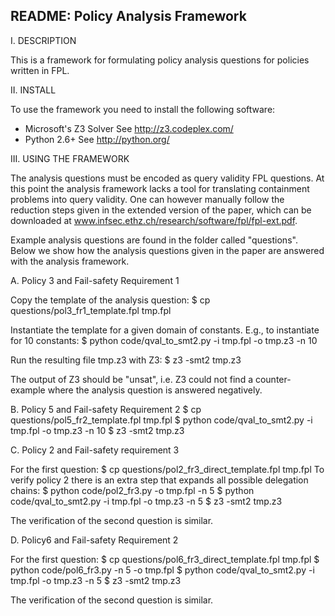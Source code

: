 README: Policy Analysis Framework
---------------------------------

I. DESCRIPTION

This is a framework for formulating policy analysis questions for
policies written in FPL.

II. INSTALL

To use the framework you need to install the following software:
- Microsoft's Z3 Solver
  See http://z3.codeplex.com/
- Python 2.6+
  See  http://python.org/


III. USING THE FRAMEWORK

The analysis questions must be encoded as query validity FPL
questions. At this point the analysis framework lacks a tool for
translating containment problems into query validity. One can however
manually follow the reduction steps given in the extended version of
the paper, which can be downloaded at
www.infsec.ethz.ch/research/software/fpl/fpl-ext.pdf.

Example analysis questions are found in the folder called "questions".
Below we show how the analysis questions given in the paper are
answered with the analysis framework. 

A. Policy 3 and Fail-safety Requirement 1

Copy the template of the analysis question:
$ cp questions/pol3_fr1_template.fpl tmp.fpl

Instantiate the template for a given domain of constants. E.g., to
instantiate for 10 constants:
$ python code/qval_to_smt2.py -i tmp.fpl -o tmp.z3 -n 10

Run the resulting file tmp.z3 with Z3:
$ z3 -smt2 tmp.z3

The output of Z3 should be "unsat", i.e. Z3 could not find a
counter-example where the analysis question is answered negatively.

B. Policy 5 and Fail-safety Requirement 2
$ cp questions/pol5_fr2_template.fpl tmp.fpl
$ python code/qval_to_smt2.py -i tmp.fpl -o tmp.z3 -n 10
$ z3 -smt2 tmp.z3

C. Policy 2 and Fail-safety requirement 3

For the first question:
$ cp questions/pol2_fr3_direct_template.fpl tmp.fpl
To verify policy 2 there is an extra step that expands all possible
delegation chains:
$ python code/pol2_fr3.py -o tmp.fpl -n 5
$ python code/qval_to_smt2.py -i tmp.fpl -o tmp.z3 -n 5
$ z3 -smt2 tmp.z3

The verification of the second question is similar.

D. Policy6 and Fail-safety Requirement 2

For the first question:
$ cp questions/pol6_fr3_direct_template.fpl tmp.fpl
$ python code/pol6_fr3.py -n 5 -o tmp.fpl
$ python code/qval_to_smt2.py -i tmp.fpl -o tmp.z3 -n 5
$ z3 -smt2 tmp.z3

The verification of the second question is similar.
